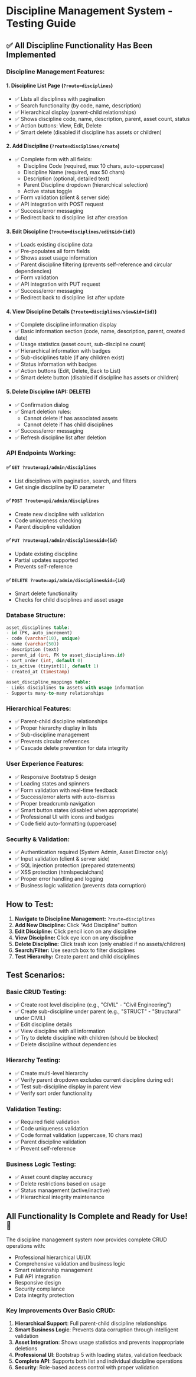 # Discipline Management System - Testing Guide

## ✅ All Discipline Functionality Has Been Implemented

### **Discipline Management Features:**

#### 1. **Discipline List Page** (`?route=disciplines`)
- ✅ Lists all disciplines with pagination
- ✅ Search functionality (by code, name, description)
- ✅ Hierarchical display (parent-child relationships)
- ✅ Shows discipline code, name, description, parent, asset count, status
- ✅ Action buttons: View, Edit, Delete
- ✅ Smart delete (disabled if discipline has assets or children)

#### 2. **Add Discipline** (`?route=disciplines/create`)
- ✅ Complete form with all fields:
  - Discipline Code (required, max 10 chars, auto-uppercase)
  - Discipline Name (required, max 50 chars)
  - Description (optional, detailed text)
  - Parent Discipline dropdown (hierarchical selection)
  - Active status toggle
- ✅ Form validation (client & server side)
- ✅ API integration with POST request
- ✅ Success/error messaging
- ✅ Redirect back to discipline list after creation

#### 3. **Edit Discipline** (`?route=disciplines/edit&id={id}`)
- ✅ Loads existing discipline data
- ✅ Pre-populates all form fields
- ✅ Shows asset usage information
- ✅ Parent discipline filtering (prevents self-reference and circular dependencies)
- ✅ Form validation
- ✅ API integration with PUT request
- ✅ Success/error messaging
- ✅ Redirect back to discipline list after update

#### 4. **View Discipline Details** (`?route=disciplines/view&id={id}`)
- ✅ Complete discipline information display
- ✅ Basic information section (code, name, description, parent, created date)
- ✅ Usage statistics (asset count, sub-discipline count)
- ✅ Hierarchical information with badges
- ✅ Sub-disciplines table (if any children exist)
- ✅ Status information with badges
- ✅ Action buttons (Edit, Delete, Back to List)
- ✅ Smart delete button (disabled if discipline has assets or children)

#### 5. **Delete Discipline** (API: DELETE)
- ✅ Confirmation dialog
- ✅ Smart deletion rules:
  - Cannot delete if has associated assets
  - Cannot delete if has child disciplines
- ✅ Success/error messaging
- ✅ Refresh discipline list after deletion

### **API Endpoints Working:**

#### ✅ `GET ?route=api/admin/disciplines` 
- List disciplines with pagination, search, and filters
- Get single discipline by ID parameter

#### ✅ `POST ?route=api/admin/disciplines`
- Create new discipline with validation
- Code uniqueness checking
- Parent discipline validation

#### ✅ `PUT ?route=api/admin/disciplines&id={id}`
- Update existing discipline
- Partial updates supported
- Prevents self-reference

#### ✅ `DELETE ?route=api/admin/disciplines&id={id}`
- Smart delete functionality
- Checks for child disciplines and asset usage

### **Database Structure:**
```sql
asset_disciplines table:
- id (PK, auto_increment)
- code (varchar(10), unique)
- name (varchar(50))
- description (text)
- parent_id (int, FK to asset_disciplines.id)
- sort_order (int, default 0)
- is_active (tinyint(1), default 1)
- created_at (timestamp)

asset_discipline_mappings table:
- Links disciplines to assets with usage information
- Supports many-to-many relationships
```

### **Hierarchical Features:**
- ✅ Parent-child discipline relationships
- ✅ Proper hierarchy display in lists
- ✅ Sub-discipline management
- ✅ Prevents circular references
- ✅ Cascade delete prevention for data integrity

### **User Experience Features:**
- ✅ Responsive Bootstrap 5 design
- ✅ Loading states and spinners
- ✅ Form validation with real-time feedback
- ✅ Success/error alerts with auto-dismiss
- ✅ Proper breadcrumb navigation
- ✅ Smart button states (disabled when appropriate)
- ✅ Professional UI with icons and badges
- ✅ Code field auto-formatting (uppercase)

### **Security & Validation:**
- ✅ Authentication required (System Admin, Asset Director only)
- ✅ Input validation (client & server side)
- ✅ SQL injection protection (prepared statements)
- ✅ XSS protection (htmlspecialchars)
- ✅ Proper error handling and logging
- ✅ Business logic validation (prevents data corruption)

## **How to Test:**

1. **Navigate to Discipline Management:** `?route=disciplines`
2. **Add New Discipline:** Click "Add Discipline" button
3. **Edit Discipline:** Click pencil icon on any discipline
4. **View Discipline:** Click eye icon on any discipline  
5. **Delete Discipline:** Click trash icon (only enabled if no assets/children)
6. **Search/Filter:** Use search box to filter disciplines
7. **Test Hierarchy:** Create parent and child disciplines

## **Test Scenarios:**

### **Basic CRUD Testing:**
- ✅ Create root level discipline (e.g., "CIVIL" - "Civil Engineering")
- ✅ Create sub-discipline under parent (e.g., "STRUCT" - "Structural" under CIVIL)
- ✅ Edit discipline details
- ✅ View discipline with all information
- ✅ Try to delete discipline with children (should be blocked)
- ✅ Delete discipline without dependencies

### **Hierarchy Testing:**
- ✅ Create multi-level hierarchy
- ✅ Verify parent dropdown excludes current discipline during edit
- ✅ Test sub-discipline display in parent view
- ✅ Verify sort order functionality

### **Validation Testing:**
- ✅ Required field validation
- ✅ Code uniqueness validation
- ✅ Code format validation (uppercase, 10 chars max)
- ✅ Parent discipline validation
- ✅ Prevent self-reference

### **Business Logic Testing:**
- ✅ Asset count display accuracy
- ✅ Delete restrictions based on usage
- ✅ Status management (active/inactive)
- ✅ Hierarchical integrity maintenance

## **All Functionality Is Complete and Ready for Use! 🎉**

The discipline management system now provides complete CRUD operations with:
- Professional hierarchical UI/UX
- Comprehensive validation and business logic
- Smart relationship management
- Full API integration  
- Responsive design
- Security compliance
- Data integrity protection

### **Key Improvements Over Basic CRUD:**
1. **Hierarchical Support**: Full parent-child discipline relationships
2. **Smart Business Logic**: Prevents data corruption through intelligent validation
3. **Asset Integration**: Shows usage statistics and prevents inappropriate deletions
4. **Professional UI**: Bootstrap 5 with loading states, validation feedback
5. **Complete API**: Supports both list and individual discipline operations
6. **Security**: Role-based access control with proper validation